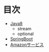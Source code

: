 # 目次

* [Java8](java/java.md)
  * stream
  * optional
* [SpringBoot](java/framework/springboot/readme.md)
* [Amazonサービス](amazon/aws/redme.md)
